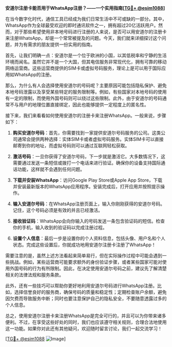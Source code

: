 **安道尔注册卡能否用于WhatsApp注册？——一个实用指南[[TG💪+ @esim1088](https://t.me/s/esim1088)]**

在当今数字化时代，通信工具已经成为我们日常生活中不可或缺的一部分。其中，WhatsApp作为全球最受欢迎的即时通讯软件之一，拥有超过20亿活跃用户。然而，对于那些希望使用非本地号码进行注册的人来说，是否可以用安道尔的注册卡来注册WhatsApp，却是一个常常被提及的问题。今天，我们就来详细探讨这个问题，并为有需求的朋友提供一份实用的指南。

首先，让我们明确一点：安道尔是一个位于欧洲的小国，以其低税率和宁静的生活环境而闻名。虽然它并不是一个大国，但其电信服务非常现代化，拥有可靠的移动网络运营商。这些运营商提供的SIM卡或虚拟号码服务，理论上是可以用于国际应用如WhatsApp的注册。

那么，为什么有人会选择使用安道尔的号码呢？主要原因可能包括隐私保护、避免本地号码泄露以及享受某些特定的服务限制等。例如，有些国家对本地号码的使用有一定的限制，而使用外国号码则可以绕过这些限制。此外，由于安道尔的号码通常不与用户的地理位置直接绑定，因此也能够提供一定程度上的匿名性。

接下来，我们来看看如何使用安道尔的注册卡来注册WhatsApp。一般来说，步骤如下：

1. **购买安道尔号码**：首先，你需要找到一家提供安道尔号码服务的公司。这类公司通常会提供两种选择：实体SIM卡或者虚拟号码服务。实体SIM卡可以直接邮寄到你的地址，而虚拟号码则可以通过互联网轻松获取。

2. **激活号码**：一旦你获得了安道尔号码，下一步就是激活它。大多数情况下，这需要通过发送一条短信或拨打一个电话来进行验证。确保你的设备支持国际通话功能，这样就不会遇到任何问题。

3. **下载并安装WhatsApp**：访问Google Play Store或Apple App Store，下载并安装最新版本的WhatsApp应用程序。安装完成后，打开应用并按照提示操作。

4. **输入安道尔号码**：在WhatsApp注册页面上，输入你刚刚获得的安道尔号码。记住，这个号码必须是有效的并且已经激活。

5. **接收验证码**：WhatsApp会向你输入的号码发送一条包含验证码的短信。检查你的手机，输入收到的验证码以完成注册过程。

6. **设置个人信息**：最后一步是设置你的个人资料信息，包括头像、用户名和个人状态。完成这些设置后，你就成功地用安道尔注册卡注册了WhatsApp！

需要注意的是，虽然上述方法看起来简单易行，但在实际操作过程中可能会遇到一些挑战。例如，某些运营商可能要求额外的身份验证步骤，或者某些国家可能对使用外国号码的行为有所限制。因此，在决定使用安道尔号码之前，建议先了解清楚相关的法律法规和服务条款。

此外，还有一些技巧可以帮助你更好地利用安道尔号码进行WhatsApp注册。比如，选择信誉良好的服务商，确保号码的质量和稳定性；定期检查账户余额，避免因欠费而导致服务中断；同时也要注意保护自己的隐私安全，不要随意透露过多的个人信息。

总之，使用安道尔注册卡来注册WhatsApp是完全可行的，并且可以为你带来诸多便利。不过，在享受这些好处的同时，我们也应该遵守相关规则，合理合法地使用这一功能。如果你对此还有其他疑问，欢迎随时留言讨论，我们一起交流学习！

[[TG💪+ @esim1088](https://t.me/s/esim1088) ![Image](https://i.postimg.cc/4NQfJmqS/Snipaste-2025-05-13-00-14-12.png)]